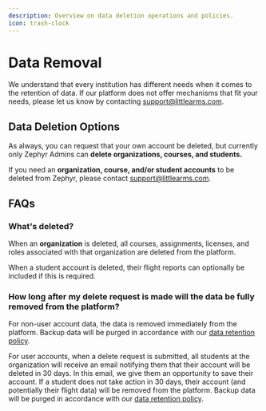 ```yaml
---
description: Overview on data deletion operations and policies.
icon: trash-clock
---
```


# Data Removal

We understand that every institution has different needs when it comes to the retention of data. If our platform does not offer mechanisms that fit your needs, please let us know by contacting support@littlearms.com.

## Data Deletion Options

As always, you can request that your own account be deleted, but currently only Zephyr Admins can **delete organizations, courses, and students.**

If you need an **organization, course, and/or student accounts** to be deleted from Zephyr, please contact support@littlearms.com.

## FAQs

### What's deleted?

When an **organization** is deleted, all courses, assignments, licenses, and roles associated with that organization are deleted from the platform.

When a student account is deleted, their flight reports can optionally be included if this is required.

### How long after my delete request is made will the data be fully removed from the platform?

For non-user account data, the data is removed immediately from the platform. Backup data will be purged in accordance with our [data retention policy](../../privacy-and-security/privacy-statement/#retention-of-data).

For user accounts, when a delete request is submitted, all students at the organization will receive an email notifying them that their account will be deleted in 30 days. In this email, we give them an opportunity to save their account. If a student does not take action in 30 days, their account (and potentially their flight data) will be removed from the platform. Backup data will be purged in accordance with our [data retention policy](../../privacy-and-security/privacy-statement/#retention-of-data).




